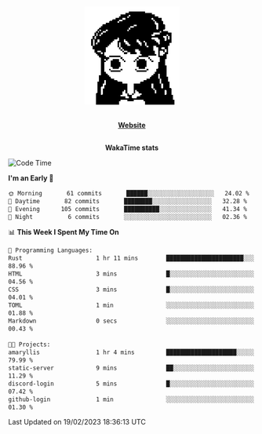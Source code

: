 ##

<p align="center">
  <img src="./person.gif" />
</p>

##

<div align="center">
  <p>
    <strong>
    <a href='https://domm.me'>Website</a>
    </strong>
  </p>
</div>

##

<div align="center">
  <p>
    <strong>
    WakaTime stats
    </strong>
  </p>
</div>

<!--START_SECTION:waka-->
![Code Time](http://img.shields.io/badge/Code%20Time-43%20hrs%2018%20mins-blue)

**I'm an Early 🐤** 

```text
🌞 Morning       61 commits       ██████░░░░░░░░░░░░░░░░░░░   24.02 % 
🌆 Daytime       82 commits       ████████░░░░░░░░░░░░░░░░░   32.28 % 
🌃 Evening      105 commits       ██████████░░░░░░░░░░░░░░░   41.34 % 
🌙 Night          6 commits       ░░░░░░░░░░░░░░░░░░░░░░░░░   02.36 % 

```


📊 **This Week I Spent My Time On** 

```text
💬 Programming Languages: 
Rust                     1 hr 11 mins        ██████████████████████░░░   88.96 % 
HTML                     3 mins              █░░░░░░░░░░░░░░░░░░░░░░░░   04.56 % 
CSS                      3 mins              █░░░░░░░░░░░░░░░░░░░░░░░░   04.01 % 
TOML                     1 min               ░░░░░░░░░░░░░░░░░░░░░░░░░   01.88 % 
Markdown                 0 secs              ░░░░░░░░░░░░░░░░░░░░░░░░░   00.43 % 

🐱‍💻 Projects: 
amaryllis                1 hr 4 mins         ████████████████████░░░░░   79.99 % 
static-server            9 mins              ██░░░░░░░░░░░░░░░░░░░░░░░   11.29 % 
discord-login            5 mins              █░░░░░░░░░░░░░░░░░░░░░░░░   07.42 % 
github-login             1 min               ░░░░░░░░░░░░░░░░░░░░░░░░░   01.30 % 

```


 Last Updated on 19/02/2023 18:36:13 UTC
<!--END_SECTION:waka-->

